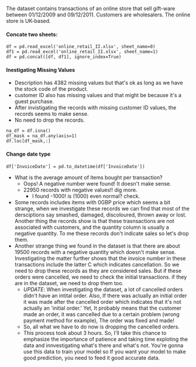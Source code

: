 The dataset contains transactions of an online store that sell gift-ware between 01/12/2009 and 09/12/2011. Customers are wholesalers. The online store is UK-based.

#### Concate two sheets: 
```
df = pd.read_excel('online_retail_II.xlsx', sheet_name=0)
df1 = pd.read_excel('online_retail_II.xlsx', sheet_name=1)
df = pd.concat([df, df1], ignore_index=True)
```


#### Inestigating Missing Values
- Description has 4382 missing values but that's ok as long as we have the stock code of the product. 
- customer ID also has missing values and that might be because it's a guest purchase. 
- After invistigating the records with missing customer ID values, the records seems to make sense. 
- No need to drop the records. 

```
na_df = df.isna()
df_mask = na_df.any(axis=1)
df.loc[df_mask,:]
```

#### Change date type
```
df['InvoiceDate'] = pd.to_datetime(df['InvoiceDate'])
```

- What is the average amount of items bought per transaction?
	- Oops! A negative number were found! It doesn't make sense. 
	- 22950 records with negative values!! dig more. 
		- I found -1000! is (1000) even normal? check. 
- Some records includes items with 0GBP price which seems a bit strange, when we investigate these records we can find that most of the dersciptions say smashed, damaged, discoloured, thrown away or lost. Another thing the records show is that these trasnsactions are not associated with customers, and the quantity column is usually a negative quantity. To me these records don't indicate sales so let's drop them.
- Another strange thing we found in the dataset is that there are about 19500 records with a negative quantity which doesn't make sense. Investigating the matter further shows that the invoice number in these transactions include the latter C which indicates cancellation. So we need to drop these records as they are considered sales. But if these orders were cancelled, we need to check the initial transactions. if they are in the dataset, we need to drop them too. 
	- *UPDATE*: When investigating the dataset, a lot of cancelled orders didn't have an intital order. Also, If there was actually an initial order it was made after the cancelled order which indicates that it's not actually an 'initial order.' Yet, It probably means that the customer made an order, it was cancelled due to a certain problem (wrong payment method for example), The order was fixed and made! 
	- So, all what we have to do now is dropping the cancelled orders. 
	- This process took about 3 hours. So, I'll take this chance to emphasize the importance of patience and taking time exploting the data and innvestigating what's there and what's not. You're gonna use this data to train your model so If you want your model to make good prediction, you need to feed it good accurate data.


